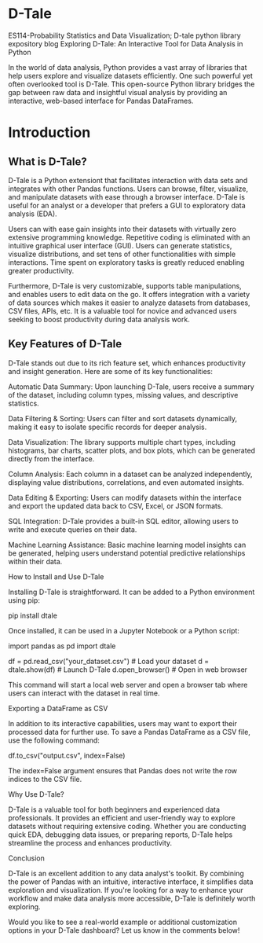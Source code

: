 # D-Tale
ES114-Probability Statistics and Data Visualization; D-tale python library expository blog
Exploring D-Tale: An Interactive Tool for Data Analysis in Python

In the world of data analysis, Python provides a vast array of libraries that help users explore and visualize datasets efficiently. One such powerful yet often overlooked tool is D-Tale. This open-source Python library bridges the gap between raw data and insightful visual analysis by providing an interactive, web-based interface for Pandas DataFrames.

# Introduction

## What is D-Tale?

D-Tale is a Python extensiont that facilitates interaction with data sets and integrates with other Pandas functions. Users can browse, filter, visualize, and manipulate datasets with ease through a browser interface. D-Tale is useful for an analyst or a developer that prefers a GUI to exploratory data analysis (EDA).

Users can with ease gain insights into their datasets with virtually zero extensive programming knowledge. Repetitive coding is eliminated with an intuitive graphical user interface (GUI). Users can generate statistics, visualize distributions, and set tens of other functionalities with simple interactions. Time spent on exploratory tasks is greatly reduced enabling greater productivity.

Furthermore, D-Tale is very customizable, supports table manipulations, and enables users to edit data on the go. It offers integration with a variety of data sources which makes it easier to analyze datasets from databases, CSV files, APIs, etc. It is a valuable tool for novice and advanced users seeking to boost productivity during data analysis work.

## Key Features of D-Tale

D-Tale stands out due to its rich feature set, which enhances productivity and insight generation. Here are some of its key functionalities:

Automatic Data Summary: Upon launching D-Tale, users receive a summary of the dataset, including column types, missing values, and descriptive statistics.

Data Filtering & Sorting: Users can filter and sort datasets dynamically, making it easy to isolate specific records for deeper analysis.

Data Visualization: The library supports multiple chart types, including histograms, bar charts, scatter plots, and box plots, which can be generated directly from the interface.

Column Analysis: Each column in a dataset can be analyzed independently, displaying value distributions, correlations, and even automated insights.

Data Editing & Exporting: Users can modify datasets within the interface and export the updated data back to CSV, Excel, or JSON formats.

SQL Integration: D-Tale provides a built-in SQL editor, allowing users to write and execute queries on their data.

Machine Learning Assistance: Basic machine learning model insights can be generated, helping users understand potential predictive relationships within their data.

How to Install and Use D-Tale

Installing D-Tale is straightforward. It can be added to a Python environment using pip:

pip install dtale

Once installed, it can be used in a Jupyter Notebook or a Python script:

import pandas as pd
import dtale

df = pd.read_csv("your_dataset.csv")  # Load your dataset
d = dtale.show(df)  # Launch D-Tale
d.open_browser()  # Open in web browser

This command will start a local web server and open a browser tab where users can interact with the dataset in real time.

Exporting a DataFrame as CSV

In addition to its interactive capabilities, users may want to export their processed data for further use. To save a Pandas DataFrame as a CSV file, use the following command:

df.to_csv("output.csv", index=False)

The index=False argument ensures that Pandas does not write the row indices to the CSV file.

Why Use D-Tale?

D-Tale is a valuable tool for both beginners and experienced data professionals. It provides an efficient and user-friendly way to explore datasets without requiring extensive coding. Whether you are conducting quick EDA, debugging data issues, or preparing reports, D-Tale helps streamline the process and enhances productivity.

Conclusion

D-Tale is an excellent addition to any data analyst's toolkit. By combining the power of Pandas with an intuitive, interactive interface, it simplifies data exploration and visualization. If you're looking for a way to enhance your workflow and make data analysis more accessible, D-Tale is definitely worth exploring.

Would you like to see a real-world example or additional customization options in your D-Tale dashboard? Let us know in the comments below!

